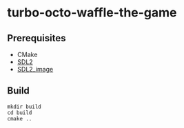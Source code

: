 # turbo-octo-waffle-the-game
## Prerequisites
* CMake
* [SDL2](https://www.libsdl.org/)
* [SDL2_image](https://wiki.libsdl.org/SDL2_image/FrontPage)

## Build
```
mkdir build
cd build
cmake ..
```